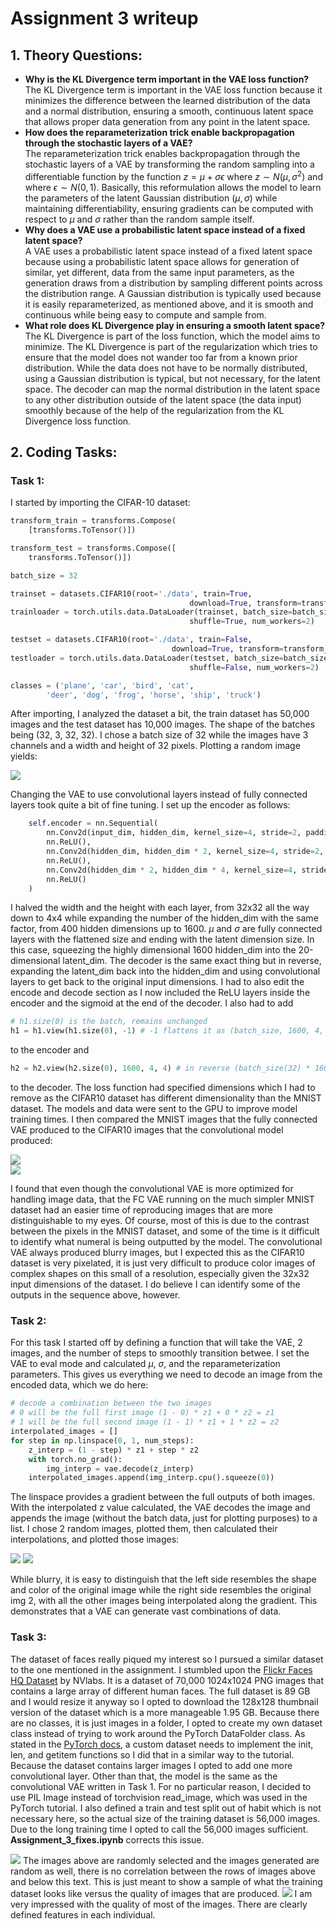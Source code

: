 # Assignment 3 writeup

## 1. Theory Questions:
- **Why is the KL Divergence term important in the VAE loss function?**\
    The KL Divergence term is important in the VAE loss function because it minimizes the difference between the learned distribution of the data and a normal distribution, ensuring a smooth, continuous latent space that allows proper data generation from any point in the latent space.
- **How does the reparameterization trick enable backpropagation through the stochastic layers of a VAE?**\
    The reparameterization trick enables backpropagation through the stochastic layers of a VAE by transforming the random sampling into a differentiable function by the function $z=\mu+\sigma\epsilon$ where $z \sim N(\mu, \sigma^2)$ and where $\epsilon \sim N(0,1)$. Basically, this reformulation allows the model to learn the parameters of the latent Gaussian distribution $(\mu,\sigma)$ while maintaining differentiability, ensuring gradients can be computed with respect to $\mu$ and $\sigma$ rather than the random sample itself.
- **Why does a VAE use a probabilistic latent space instead of a fixed latent space?**\
    A VAE uses a probabilistic latent space instead of a fixed latent space because using a probabilistic latent space allows for generation of similar, yet different, data from the same input parameters, as the generation draws from a distribution by sampling different points across the distribution range. A Gaussian distribution is typically used because it is easily reparameterized, as mentioned above, and it is smooth and continuous while being easy to compute and sample from.
- **What role does KL Divergence play in ensuring a smooth latent space?**\
    The KL Divergence is part of the loss function, which the model aims to minimize. The KL Divergence is part of the regularization which tries to ensure that the model does not wander too far from a known prior distribution. While the data does not have to be normally distributed, using a Gaussian distribution is typical, but not necessary, for the latent space. The decoder can map the normal distribution in the latent space to any other distribution outside of the latent space (the data input) smoothly because of the help of the regularization from the KL Divergence loss function.

## 2. Coding Tasks:
### **Task 1:**
I started by importing the CIFAR-10 dataset:
```python
transform_train = transforms.Compose(
    [transforms.ToTensor()])

transform_test = transforms.Compose([
    transforms.ToTensor()])

batch_size = 32

trainset = datasets.CIFAR10(root='./data', train=True,
                                        download=True, transform=transform_train)
trainloader = torch.utils.data.DataLoader(trainset, batch_size=batch_size,
                                        shuffle=True, num_workers=2)

testset = datasets.CIFAR10(root='./data', train=False,
                                    download=True, transform=transform_test)
testloader = torch.utils.data.DataLoader(testset, batch_size=batch_size,
                                        shuffle=False, num_workers=2)

classes = ('plane', 'car', 'bird', 'cat',
        'deer', 'dog', 'frog', 'horse', 'ship', 'truck')
```
After importing, I analyzed the dataset a bit, the train dataset has 50,000 images and the test dataset has 10,000 images. The shape of the batches being (32, 3, 32, 32). I chose a batch size of 32 while the images have 3 channels and a width and height of 32 pixels. Plotting a random image yields:

<img src="./images/owl.png">

Changing the VAE to use convolutional layers instead of fully connected layers took quite a bit of fine tuning. I set up the encoder as follows:

```python
    self.encoder = nn.Sequential(
        nn.Conv2d(input_dim, hidden_dim, kernel_size=4, stride=2, padding=1), # (batch, 3, 32, 32) -> (400, 16, 16)
        nn.ReLU(),
        nn.Conv2d(hidden_dim, hidden_dim * 2, kernel_size=4, stride=2, padding=1), # (800, 8, 8)
        nn.ReLU(),
        nn.Conv2d(hidden_dim * 2, hidden_dim * 4, kernel_size=4, stride=2, padding=1), # (1600, 4, 4)
        nn.ReLU()
    )
```

I halved the width and the height with each layer, from 32x32 all the way down to 4x4 while expanding the number of the hidden_dim with the same factor, from 400 hidden dimensions up to 1600. $\mu$ and $\sigma$ are fully connected layers with the flattened size and ending with the latent dimension size. In this case, squeezing the highly dimensional 1600 hidden_dim into the 20-dimensional latent_dim. The decoder is the same exact thing but in reverse, expanding the latent_dim back into the hidden_dim and using convolutional layers to get back to the original input dimensions. I had to also edit the encode and decode section as I now included the ReLU layers inside the encoder and the sigmoid at the end of the decoder. I also had to add
```python
# h1.size(0) is the batch, remains unchanged
h1 = h1.view(h1.size(0), -1) # -1 flattens it as (batch_size, 1600, 4, 4) -> (batch_size, 1600 * 4 * 4)
```
to the encoder and
```python
h2 = h2.view(h2.size(0), 1600, 4, 4) # in reverse (batch_size(32) * 1600 * 4 * 4) -> (batch_size, 1600, 4, 4)
```
to the decoder. The loss function had specified dimensions which I had to remove as the CIFAR10 dataset has different dimensionality than the MNIST dataset. The models and data were sent to the GPU to improve model training times. I then compared the MNIST images that the fully connected VAE produced to the CIFAR10 images that the convolutional model produced:

<img src="./images/fcvae.png">\
<img src="./images/cvae.png">

I found that even though the convolutional VAE is more optimized for handling image data, that the FC VAE running on the much simpler MNIST dataset had an easier time of reproducing images that are more distinguishable to my eyes. Of course, most of this is due to the contrast between the pixels in the MNIST dataset, and some of the time is it difficult to identify what numeral is being outputted by the model. The convolutional VAE always produced blurry images, but I expected this as the CIFAR10 dataset is very pixelated, it is just very difficult to produce color images of complex shapes on this small of a resolution, especially given the 32x32 input dimensions of the dataset. I do believe I can identify some of the outputs in the sequence above, however.

### **Task 2:**
For this task I started off by defining a function that will take the VAE, 2 images, and the number of steps to smoothly transition betwee. I set the VAE to eval mode and calculated $\mu$, $\sigma$, and the reparameterization parameters. This gives us everything we need to decode an image from the encoded data, which we do here:
```python
# decode a combination between the two images
# 0 will be the full first image (1 - 0) * z1 + 0 * z2 = z1
# 1 will be the full second image (1 - 1) * z1 + 1 * z2 = z2
interpolated_images = []
for step in np.linspace(0, 1, num_steps):
    z_interp = (1 - step) * z1 + step * z2
    with torch.no_grad():
        img_interp = vae.decode(z_interp)
    interpolated_images.append(img_interp.cpu().squeeze(0))
```
The linspace provides a gradient between the full outputs of both images. With the interpolated z value calculated, the VAE decodes the image and appends the image (without the batch data, just for plotting purposes) to a list.
I chose 2 random images, plotted them, then calculated their interpolations, and plotted those images:

<img src="./images/img_choices.png">
<img src="./images/interp_outputs.png">

While blurry, it is easy to distinguish that the left side resembles the shape and color of the original image while the right side resembles the original img 2, with all the other images being interpolated along the gradient. This demonstrates that a VAE can generate vast combinations of data.

### **Task 3:**
The dataset of faces really piqued my interest so I pursued a similar dataset to the one mentioned in the assignment. I stumbled upon the [Flickr Faces HQ Dataset](https://github.com/NVlabs/ffhq-dataset) by NVlabs. It is a dataset of 70,000 1024x1024 PNG images that contains a large array of different human faces. The full dataset is 89 GB and I would resize it anyway so I opted to download the 128x128 thumbnail version of the dataset which is a more manageable 1.95 GB. Because there are no classes, it is just images in a folder, I opted to create my own dataset class instead of trying to work around the PyTorch DataFolder class. As stated in the [PyTorch docs](https://pytorch.org/tutorials/beginner/basics/data_tutorial.html#creating-a-custom-dataset-for-your-files), a custom dataset needs to implement the init, len, and getitem functions so I did that in a similar way to the tutorial. Because the dataset contains larger images I opted to add one more convolutional layer. Other than that, the model is the same as the convolutional VAE written in Task 1.
For no particular reason, I decided to use PIL Image instead of torchvision read_image, which was used in the PyTorch tutorial. I also defined a train and test split out of habit which is not necessary here, so the actual size of the training dataset is 56,000 images. Due to the long training time I opted to call the 56,000 images sufficient. **Assignment_3_fixes.ipynb** corrects this issue.

<img src="./images/ffhq_train_images.png">
The images above are randomly selected and the images generated are random as well, there is no correlation between the rows of images above and below this text. This is just meant to show a sample of what the training dataset looks like versus the quality of images that are produced.

<img src="./images/latent_space_generation.png">
I am very impressed with the quality of most of the images. There are clearly defined features in each individual.